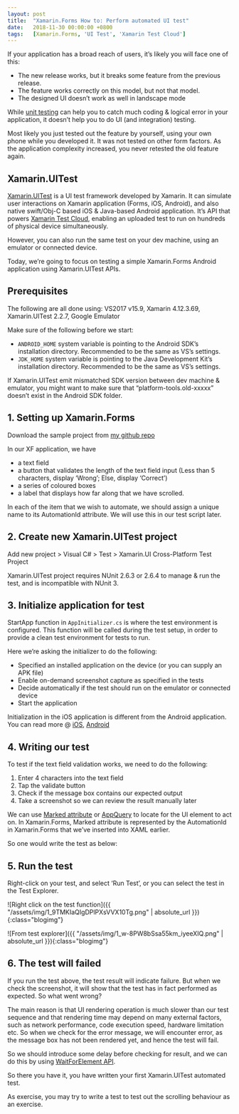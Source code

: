 ```yaml
---
layout: post
title:  "Xamarin.Forms How to: Perform automated UI test"
date:   2018-11-30 00:00:00 +0800
tags:   [Xamarin.Forms, 'UI Test', 'Xamarin Test Cloud']
---
```

If your application has a broad reach of users, it’s likely you will face one of this:

* The new release works, but it breaks some feature from the previous release.
* The feature works correctly on this model, but not that model.
* The designed UI doesn’t work as well in landscape mode

While [unit testing](https://en.wikipedia.org/wiki/Unit_testing) can help you to catch much coding & logical error in your application, it doesn’t help you to do UI (and integration) testing.

Most likely you just tested out the feature by yourself, using your own phone while you developed it. It was not tested on other form factors. As the application complexity increased, you never retested the old feature again.

## Xamarin.UITest

[Xamarin.UITest](https://docs.microsoft.com/en-us/appcenter/test-cloud/uitest/) is a UI test framework developed by Xamarin. It can simulate user interactions on Xamarin application (Forms, iOS, Android), and also native swift/Obj-C based iOS & Java-based Android application. It’s API that powers [Xamarin Test Cloud](https://testcloud.xamarin.com/), enabling an uploaded test to run on hundreds of physical device simultaneously.

However, you can also run the same test on your dev machine, using an emulator or connected device.

Today, we’re going to focus on testing a simple Xamarin.Forms Android application using Xamarin.UITest APIs.

## Prerequisites

The following are all done using: VS2017 v15.9, Xamarin 4.12.3.69, Xamarin.UITest 2.2.7, Google Emulator

Make sure of the following before we start:

* ```ANDROID_HOME``` system variable is pointing to the Android SDK’s installation directory. Recommended to be the same as VS’s settings.
* ```JDK_HOME``` system variable is pointing to the Java Development Kit’s installation directory. Recommended to be the same as VS’s settings.

If Xamarin.UITest emit mismatched SDK version between dev machine & emulator, you might want to make sure that “platform-tools.old-xxxxx” doesn’t exist in the Android SDK folder.

## 1. Setting up Xamarin.Forms

Download the sample project from [my github repo](https://github.com/xyfoo/learn-xamarin-ui-test)

In our XF application, we have

* a text field
* a button that validates the length of the text field input (Less than 5 characters, display ‘Wrong’; Else, display ‘Correct’)
* a series of coloured boxes
* a label that displays how far along that we have scrolled.

In each of the item that we wish to automate, we should assign a unique name to its AutomationId attribute. We will use this in our test script later.

<script src="https://gist.github.com/xyfoo/a0b3c0fc6673060ef6abb4c0e6ddd0e2.js"></script>

## 2. Create new Xamarin.UITest project

Add new project > Visual C# > Test > Xamarin.UI Cross-Platform Test Project

Xamarin.UITest project requires NUnit 2.6.3 or 2.6.4 to manage & run the test, and is incompatible with NUnit 3.

## 3. Initialize application for test

StartApp function in ```AppInitializer.cs``` is where the test environment is configured. This function will be called during the test setup, in order to provide a clean test environment for tests to run.

<script src="https://gist.github.com/xyfoo/5ca866445dc388ce7b08fc0b56de81b0.js"></script>

Here we’re asking the initializer to do the following:

* Specified an installed application on the device (or you can supply an APK file)
* Enable on-demand screenshot capture as specified in the tests
* Decide automatically if the test should run on the emulator or connected device
* Start the application

Initialization in the iOS application is different from the Android application. You can read more @ [iOS](https://docs.microsoft.com/en-us/appcenter/test-cloud/uitest/#initialize-iapp-for-ios-applications), [Android](https://docs.microsoft.com/en-us/appcenter/test-cloud/uitest/#initialize-iapp-for-android-applications)

## 4. Writing our test

To test if the text field validation works, we need to do the following:

1. Enter 4 characters into the text field
1. Tap the validate button
1. Check if the message box contains our expected output
1. Take a screenshot so we can review the result manually later

We can use [Marked attribute](https://docs.microsoft.com/en-us/appcenter/test-cloud/uitest/#using-marked-to-locate-views) or [AppQuery](http://developer.xamarin.com/api/type/Xamarin.UITest.Queries.AppQuery/) to locate for the UI element to act on. In Xamarin.Forms, Marked attribute is represented by the AutomationId in Xamarin.Forms that we’ve inserted into XAML earlier.

So one would write the test as below:

<script src="https://gist.github.com/xyfoo/f45b66550198a3cee5c2c1ac3410b033.js"></script>

## 5. Run the test

Right-click on your test, and select ‘Run Test’, or you can select the test in the Test Explorer.

![Right click on the test function]({{ "/assets/img/1_9TMKIaQIgDPlPXsVVX10Tg.png" | absolute_url }}){:class="blogimg"}

![From test explorer]({{ "/assets/img/1_w-8PW8bSsa55km_iyeeXIQ.png" | absolute_url }}){:class="blogimg"}

## 6. The test will failed

If you run the test above, the test result will indicate failure. But when we check the screenshot, it will show that the test has in fact performed as expected. So what went wrong?

The main reason is that UI rendering operation is much slower than our test sequence and that rendering time may depend on many external factors, such as network performance, code execution speed, hardware limitation etc. So when we check for the error message, we will encounter error, as the message box has not been rendered yet, and hence the test will fail.

So we should introduce some delay before checking for result, and we can do this by using [WaitForElement API](https://docs.microsoft.com/en-us/appcenter/test-cloud/uitest/working-with-timeouts).

<script src="https://gist.github.com/xyfoo/6570b39ef9ed522527eefd49bf42fa39.js"></script>

So there you have it, you have written your first Xamarin.UITest automated test.

As exercise, you may try to write a test to test out the scrolling behaviour as an exercise.